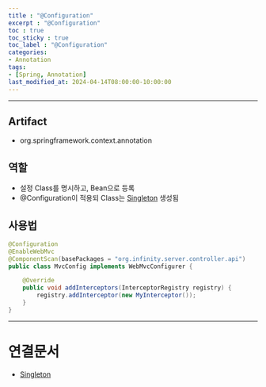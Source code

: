 ```yaml
---
title : "@Configuration"
excerpt : "@Configuration"
toc : true
toc_sticky : true
toc_label : "@Configuration"
categories:
- Annotation
tags:
- [Spring, Annotation]
last_modified_at: 2024-04-14T08:00:00-10:00:00
---
```

  
---
  
## Artifact
- org.springframework.context.annotation
  
## 역할
- 설정 Class를 명시하고, Bean으로 등록
- @Configuration이 적용되 Class는 [Singleton](../../designpattern/designpattern-Singleton) 생성됨
  
## 사용법
  
```java
@Configuration  
@EnableWebMvc  
@ComponentScan(basePackages = "org.infinity.server.controller.api")
public class MvcConfig implements WebMvcConfigurer {

    @Override
    public void addInterceptors(InterceptorRegistry registry) {
        registry.addInterceptor(new MyInterceptor());
    }
}
```

---
  
# 연결문서
- [Singleton](../../designpattern/designpattern-Singleton)
